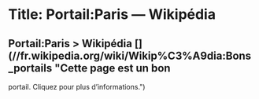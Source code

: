 # Title: Portail:Paris — Wikipédia

## Portail:Paris > Wikipédia [](//fr.wikipedia.org/wiki/Wikip%C3%A9dia:Bons_portails "Cette page est un bon
portail. Cliquez pour plus d’informations.")

